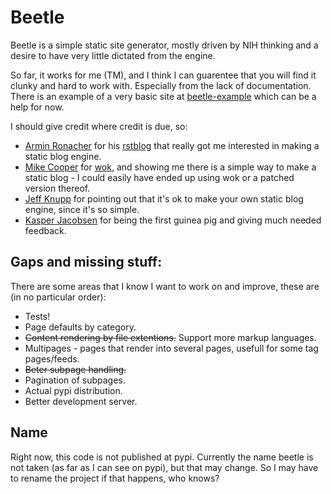 Beetle
======

Beetle is a simple static site generator, mostly driven by NIH thinking and a desire to have very little dictated from the engine.

So far, it works for me (TM), and I think I can guarentee that you will find it clunky and hard to work with. Especially from the lack of documentation. There is an example of a very basic site at [beetle-example](https://github.com/Tenzer/beetle-example) which can be a help for now.

I should give credit where credit is due, so:

* [Armin Ronacher](http://lucumr.pocoo.org/) for his [rstblog](https://github.com/mitsuhiko/rstblog) that really got me interested in making a static blog engine.
* [Mike Cooper](http://mythmon.com/) for [wok](https://github.com/mythmon/wok), and showing me there is a simple way to make a static blog - I could easily have ended up using wok or a patched version thereof.
* [Jeff Knupp](http://www.jeffknupp.com/) for pointing out that it's ok to make your own static blog engine, since it's so simple.
* [Kasper Jacobsen](http://mackwerk.dk/) for being the first guinea pig and giving much needed feedback.

Gaps and missing stuff:
-----------------------
There are some areas that I know I want to work on and improve, these are (in no particular order):

* Tests!
* Page defaults by category.
* ~~Content rendering by file extentions.~~ Support more markup languages.
* Multipages - pages that render into several pages, usefull for some tag pages/feeds.
* ~~Beter subpage handling.~~
* Pagination of subpages.
* Actual pypi distribution.
* Better development server.

Name
----

Right now, this code is not published at pypi. Currently the name beetle is not taken (as far as I can see on pypi), but that may change. So I may have to rename the project if that happens, who knows?
